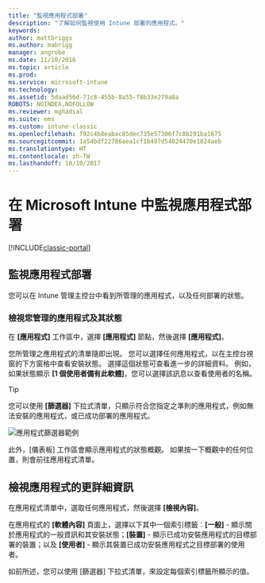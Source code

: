 ```yaml
---
title: "監視應用程式部署"
description: "了解如何監視使用 Intune 部署的應用程式。"
keywords: 
author: mattbriggs
ms.author: mabrigg
manager: angrobe
ms.date: 11/10/2016
ms.topic: article
ms.prod: 
ms.service: microsoft-intune
ms.technology: 
ms.assetid: 5daad56d-71c8-455b-8a55-f8b33e279a8a
ROBOTS: NOINDEX,NOFOLLOW
ms.reviewer: mghadial
ms.suite: ems
ms.custom: intune-classic
ms.openlocfilehash: f92c4b8eabac85dec735e57306f7c8b291ba1675
ms.sourcegitcommit: 1a54bdf22786aea1cf1b497d54024470e1024aeb
ms.translationtype: HT
ms.contentlocale: zh-TW
ms.lasthandoff: 10/10/2017
---
```

# <a name="monitor-app-deployments-in-microsoft-intune"></a>在 Microsoft Intune 中監視應用程式部署

[!INCLUDE[classic-portal](../includes/classic-portal.md)]

## <a name="monitor-an-app-deployment"></a>監視應用程式部署
您可以在 Intune 管理主控台中看到所管理的應用程式，以及任何部署的狀態。 <!---App status is displayed in real-time. You don't have to wait for the device to check-in before you can see this.--->

### <a name="to-view-apps-that-you-manage-and-their-status"></a>檢視您管理的應用程式及其狀態
在 **[應用程式]** 工作區中，選擇 **[應用程式]** 節點，然後選擇 **[應用程式]**。

您所管理之應用程式的清單隨即出現。 您可以選擇任何應用程式，以在主控台視窗的下方窗格中查看安裝狀態。 選擇這個狀態可查看進一步的詳細資料。 例如，如果狀態顯示 **[1 個使用者備有此軟體]**，您可以選擇該訊息以查看使用者的名稱。

> [!TIP]
> 您可以使用 **[篩選器]** 下拉式清單，只顯示符合您指定之準則的應用程式，例如無法安裝的應用程式，或已成功部署的應用程式。
>
> ![應用程式篩選器範例](./media/app-filters.png)

此外，[儀表板] 工作區會顯示應用程式的狀態概觀。 如果按一下概觀中的任何位置，則會前往應用程式清單。

## <a name="to-view-more-detailed-information-about-an-app"></a>檢視應用程式的更詳細資訊
在應用程式清單中，選取任何應用程式，然後選擇 **[檢視內容]**。

在應用程式的 **[軟體內容]** 頁面上，選擇以下其中一個索引標籤︰**[一般]** - 顯示關於應用程式的一般資訊和其安裝狀態；**[裝置]** - 顯示已成功安裝應用程式的目標部署的裝置；以及 **[使用者]** - 顯示其裝置已成功安裝應用程式之目標部署的使用者。

如前所述，您可以使用 [篩選器] 下拉式清單，來設定每個索引標籤所顯示的值。
